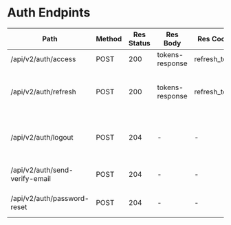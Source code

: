 # Auth Endpints

| Path                           | Method | Res Status | Res Body        | Res Cookie    | Req Cookie    | Req Body            | Comments                                                    |
| ------------------------------ | ------ | ---------- | --------------- | ------------- | ------------- | ------------------- | ----------------------------------------------------------- |
| /api/v2/auth/access            | POST   | 200        | tokens-response | refresh_token | -             | credentials-request |                                                             |
| /api/v2/auth/refresh           | POST   | 200        | tokens-response | refresh_token | refresh_token | -                   | refresh_token can also be provided by authentication header |
| /api/v2/auth/logout            | POST   | 204        | -               | -             | refresh_token | -                   | refresh_token can also be provided by authentication header |
| /api/v2/auth/send-verify-email | POST   | 204        | -               | -             | -             | email-request       | Send email verification mail                                |
| /api/v2/auth/password-reset    | POST   | 204        | -               | -             | -             | email-request       | Send mail to reset user password                            |

